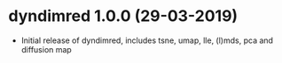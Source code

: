 # dyndimred 1.0.0 (29-03-2019)

* Initial release of dyndimred, includes tsne, umap, lle, (l)mds, pca and diffusion map
